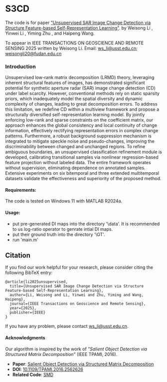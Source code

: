 # S3CD


The code is for paper ["Unsupervised SAR Image Change Detection via Structure Feature-based Self-Representation Learning"](https://ieeexplore.ieee.org/document/11123813/keywords#keywords). by Weisong Li , Yinwei Li , Yiming Zhu , and Haipeng Wang.

To appear in IEEE TRANSACTIONS ON GEOSCIENCE AND REMOTE SENSING 2025 written by Weisong Li. Email: ws_li@usst.edu.cn; weisongli20@fudan.edu.cn

### Introduction

Unsupervised low-rank matrix decomposition (LRMD) theory, leveraging inherent structural features of images, has demonstrated significant potential for synthetic aperture radar (SAR) image change detection (CD) under label scarcity. However, conventional methods rely on static sparsity priors, which inadequately model the spatial diversity and dynamic complexity of changes, leading to great decomposition errors. To address this limitation, we redefine CD within a multiview framework and propose a structurally diversified self-representation learning model. By jointly enforcing low-rank and sparse constraints on the coefficient matrix, our approach enhances the global consistency and local continuity of change information, effectively rectifying representation errors in complex change patterns. Furthermore, a robust background suppression mechanism is integrated to mitigate speckle noise and pseudo-changes, improving the discriminability between changed and unchanged regions. To refine ambiguous
boundaries, an unsupervised classification refinement module is developed, calibrating transitional samples via nonlinear regression-based feature projection without labeled data. The entire framework operates without supervision, eliminating dependence on annotated samples. Extensive experiments on six bitemporal and three extended multitemporal datasets validate the effectiveness and superiority of the proposed method.

#### Requirements:
The code is tested on Windows 11 with MATLAB R2024a.

#### Usage:
- put pre-generated DI maps into the directory '\data'. It is recommended to us log-ratio operator to genrate intial DI maps.
- put their ground truth into the directory '\GT'.
- run 'main.m'



## <a name="Citation"></a>Citation
If you find our work helpful for your research, please consider citing the following BibTeX entry:
```text
@article{li2025unsupervised,
  title={Unsupervised SAR Image Change Detection via Structure Feature-based Self-Representation Learning},
  author={Li, Weisong and Li, Yinwei and Zhu, Yiming and Wang, Haipeng},
  journal={IEEE Transactions on Geoscience and Remote Sensing},
  year={2025},
  publisher={IEEE}
}
```

If you have any problem, please contact ws_li@usst.edu.cn.




#### Acknowledgments
Our algorithm is inspired by the work of *"Salient Object Detection via Structured Matrix Decomposition"* (IEEE TPAMI, 2016). 
- &zwnj;**Paper**&zwnj;: [Salient Object Detection via Structured Matrix Decomposition](https://ieeexplore.ieee.org/abstract/document/7464858)
- &zwnj;**DOI**&zwnj;: [10.1109/TPAMI.2016.2562626](http://dx.doi.org/10.1109/tpami.2016.2562626) 
- &zwnj;**Related Code**&zwnj;: [SMD](https://github.com/frankLeo123/Saliency_Matlab) 




